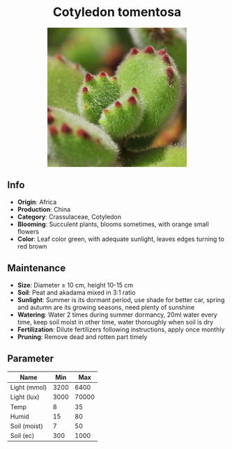 <h1 align='center'>Cotyledon tomentosa</h1>
<p align="center">
    <img 
        align='center'
        width='320'
        src="../images/cotyledon tomentosa.png" 
        alt='Cotyledon tomentosa' />
</p>

## Info

 - **Origin**: Africa
 - **Production**: China
 - **Category**: Crassulaceae, Cotyledon
 - **Blooming**: Succulent plants, blooms sometimes, with orange small flowers
 - **Color**: Leaf color green, with adequate sunlight, leaves edges turning to red brown

## Maintenance

 - **Size**: Diameter ≥ 10 cm, height 10-15 cm
 - **Soil**: Peat and akadama mixed in 3:1 ratio
 - **Sunlight**: Summer is its dormant period, use shade for better car, spring and autumn are its growing seasons, need plenty of sunshine
 - **Watering**: Water 2 times during summer dormancy, 20ml water every time, keep soil moist in other time, water thoroughly when soil is dry
 - **Fertilization**: Dilute fertilizers following instructions, apply once monthly
 - **Pruning**: Remove dead and rotten part timely

## Parameter

| Name         | Min  | Max   |
|--------------|------|-------|
| Light (mmol) | 3200 | 6400  |
| Light (lux)  | 3000 | 70000 |
| Temp         | 8    | 35    |
| Humid        | 15   | 80    |
| Soil (moist) | 7   | 50    |
| Soil (ec)    | 300  | 1000  |